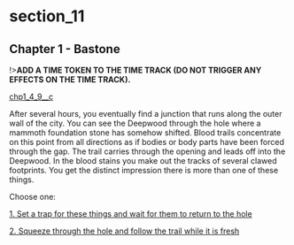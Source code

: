 
# section_11

## Chapter 1 - Bastone

!>**ADD A TIME TOKEN TO THE TIME TRACK (DO NOT TRIGGER ANY EFFECTS ON THE TIME TRACK).** 

[chp1_4_9__c](../../decomp/app/src/main/res/raw/chp1_4_9__c.mp3 ':include :type=audio')

After several hours, you eventually find a junction that runs along the outer wall of the city. You can see the Deepwood through the hole where a mammoth foundation stone has somehow shifted. Blood trails concentrate on this point from all directions as if bodies or body parts have been forced through the gap. The trail carries through the opening and leads off into the Deepwood. In the blood stains you make out the tracks of several clawed footprints. You get the distinct impression there is more than one of these things.


Choose one:

[1. Set a trap for these things and wait for them to return to the hole](output/chapter1/section_12.md)

[2. Squeeze through the hole and follow the trail while it is fresh](output/chapter1/section_17.md)


